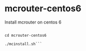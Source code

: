 # mcrouter-centos6
Install mcrouter on centos 6

  ```git clone https://github.com/kingoliang/mcrouter-centos6

  cd mcrouter-centos6

  ./mcinstall.sh```
